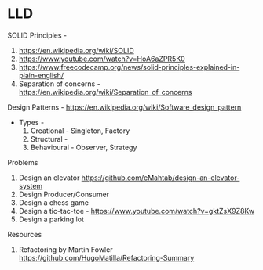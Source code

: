 # LLD

SOLID Principles -
  1. https://en.wikipedia.org/wiki/SOLID
  2. https://www.youtube.com/watch?v=HoA6aZPR5K0
  3. https://www.freecodecamp.org/news/solid-principles-explained-in-plain-english/
  4. Separation of concerns - https://en.wikipedia.org/wiki/Separation_of_concerns

Design Patterns - https://en.wikipedia.org/wiki/Software_design_pattern
* Types -
  1. Creational - Singleton, Factory
  2. Structural -
  3. Behavioural - Observer, Strategy

Problems
  1. Design an elevator https://github.com/eMahtab/design-an-elevator-system 
  2. Design Producer/Consumer
  3. Design a chess game
  4. Design a tic-tac-toe - https://www.youtube.com/watch?v=gktZsX9Z8Kw
  5. Design a parking lot

Resources
  1. Refactoring by Martin Fowler https://github.com/HugoMatilla/Refactoring-Summary 

